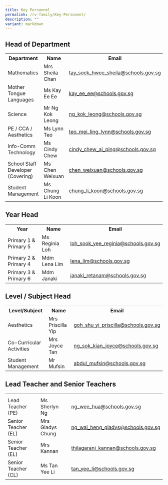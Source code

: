 ```yaml
---
title: Key Personnel
permalink: /rv-family/Key-Personnel/
description: ""
variant: markdown
---
```

<style>
        table {
            border-collapse: collapse;
        }

        table, th, td {
            border: none;
        }
    </style>



<h2>Head of Department</h2>
<table>
    <tbody><tr>
        <th>Department</th>
        <th>Name</th>
        <th>Email</th>
    </tr>
    <tr>
        <td>Mathematics</td>
        <td>Mrs Sheila Chan</td>
        <td><a href="mailto:tay_sock_hwee_sheila@schools.gov.sg">tay_sock_hwee_sheila@schools.gov.sg</a></td>
    </tr>
    <tr>
        <td>Mother Tongue Languages</td>
        <td>Ms Kay Ee Ee</td>
        <td><a href="mailto:kay_ee_ee@schools.gov.sg">kay_ee_ee@schools.gov.sg</a></td>
    </tr>
    <tr>
        <td>Science</td>
        <td>Mr Ng Kok Leong</td>
        <td><a href="mailto:ng_kok_leong@schools.gov.sg">ng_kok_leong@schools.gov.sg</a></td>
    </tr>
    <tr>
        <td>PE / CCA / Aesthetics</td>
        <td>Ms Lynn Teo</td>
        <td><a href="mailto:teo_mei_ling_lynn@schools.gov.sg">teo_mei_ling_lynn@schools.gov.sg</a></td>
    </tr>
    <tr>
        <td>Info-Comm Technology</td>
        <td>Ms Cindy Chew</td>
        <td><a href="mailto:cindy_chew_ai_ping@schools.gov.sg">cindy_chew_ai_ping@schools.gov.sg</a></td>
    </tr>
    <tr>
        <td>School Staff Developer (Covering)</td>
        <td>Ms Chen Weixuan</td>
        <td><a href="mailto:chen_weixuan@schools.gov.sg">chen_weixuan@schools.gov.sg</a></td>
    </tr>
    <tr>
        <td>Student Management</td>
        <td>Ms Chung Li Koon</td>
        <td><a href="mailto:chung_li_koon@schools.gov.sg">chung_li_koon@schools.gov.sg</a></td>
    </tr>
</tbody></table>

<h2>Year Head</h2>
<table>
    <tbody><tr>
        <th>Year</th>
        <th>Name</th>
        <th>Email</th>
    </tr>
    <tr>
        <td>Primary 1 &amp; Primary 5</td>
        <td>Ms Reginia Loh</td>
        <td><a href="mailto:loh_sook_yee_reginia@schools.gov.sg">loh_sook_yee_reginia@schools.gov.sg</a></td>
    </tr>
    <tr>
        <td>Primary 2 &amp; Primary 4</td>
        <td>Mdm Lena Lim</td>
        <td><a href="mailto:lena_lim@schools.gov.sg">lena_lim@schools.gov.sg</a></td>
    </tr>
    <tr>
        <td>Primary 3 &amp; Primary 6</td>
        <td>Mdm Janaki</td>
        <td><a href="mailto:janaki_retanam@schools.gov.sg">janaki_retanam@schools.gov.sg</a></td>
    </tr>
</tbody></table>

<h2>Level / Subject Head</h2>
<table>
    <tbody><tr>
        <th>Level/Subject</th>
        <th>Name</th>
        <th>Email</th>
    </tr>
    <tr>
        <td>Aesthetics</td>
        <td>Mrs Priscilla Yip</td>
        <td><a href="mailto:goh_shu_yi_priscilla@schools.gov.sg">goh_shu_yi_priscilla@schools.gov.sg</a></td>
    </tr>
    <tr>
        <td>Co-Curricular Activities</td>
        <td>Mrs Joyce Tan</td>
        <td><a href="mailto:ng_sok_kian_joyce@schools.gov.sg">ng_sok_kian_joyce@schools.gov.sg</a></td>
    </tr>
    <tr>
        <td>Student Management</td>
        <td>Mr Mufsin</td>
        <td><a href="mailto:abdul_mufsin@schools.gov.sg">abdul_mufsin@schools.gov.sg</a></td>
    </tr>
</tbody></table>

<h2>Lead Teacher and Senior Teachers</h2>
<table>
    <tbody><tr>
        <th></th>
        <th></th>
        <th></th>
    </tr>
    <tr>
        <td>Lead Teacher (PE)</td>
        <td>Ms Sherlyn Ng</td>
        <td><a href="mailto:ng_wee_hua@schools.gov.sg">ng_wee_hua@schools.gov.sg</a></td>
    </tr>
    <tr>
        <td>Senior Teacher (EL)</td>
        <td>Mrs Gladys Chung</td>
        <td><a href="mailto:ng_wai_heng_gladys@schools.gov.sg">ng_wai_heng_gladys@schools.gov.sg</a></td>
    </tr>
    <tr>
        <td>Senior Teacher (EL)</td>
        <td>Mrs Kannan</td>
        <td><a href="mailto:thilagarani_kannan@schools.gov.sg">thilagarani_kannan@schools.gov.sg</a></td>
    </tr>
    <tr>
        <td>Senior Teacher (CL)</td>
        <td>Ms Tan Yee Li</td>
        <td><a href="mailto:tan_yee_li@schools.gov.sg">tan_yee_li@schools.gov.sg</a></td>
    </tr>
</tbody></table>